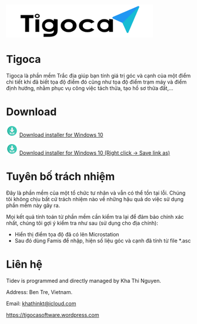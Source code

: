 <img src="websource/logo.png" width="400">

# Tigoca
Tigoca là phần mềm Trắc địa giúp bạn tính giá trị góc và cạnh của một điểm chi tiết khi đã biết tọa độ điểm đó cũng như tọa độ điểm trạm máy và điểm định hướng, nhằm phục vụ công việc tách thửa, tạo hồ sơ thửa đất,…

# Download

[<img src="websource/github_download.png" width="32">](https://raw.githubusercontent.com/khathiatz/tigoca/master/Tigoca%20Installer.exe) [Download installer for Windows 10](https://raw.githubusercontent.com/khathiatz/tigoca/master/Tigoca%20Installer.exe)

[<img src="websource/github_download.png" width="32">](https://raw.githubusercontent.com/khathiatz/tigoca/master/Tigoca%20Installer.bat) [Download installer for Windows 10 (Right click → Save link as)](https://raw.githubusercontent.com/khathiatz/tigoca/master/Tigoca%20Installer.bat)

# Tuyên bố trách nhiệm

Đây là phần mềm của một tổ chức tư nhân và vẫn có thể tồn tại lỗi. Chúng tôi không chịu bất cứ trách nhiệm nào về những hậu quả do việc sử dụng phần mềm này gây ra.

Mọi kết quả tính toán từ phần mềm cần kiểm tra lại để đảm bảo chính xác nhất, chúng tôi gợi ý kiểm tra như sau (sử dụng cho địa chính):
+ Hiển thị điểm tọa độ đã có lên Microstation
+ Sau đó dùng Famis để nhập, hiện số liệu góc và cạnh đã tính từ file *.asc


# Liên hệ
Tidev is programmed and directly managed by Kha Thi Nguyen.

Address: Ben Tre, Vietnam.

Email: khathinkt@icloud.com

https://tigocasoftware.wordpress.com
